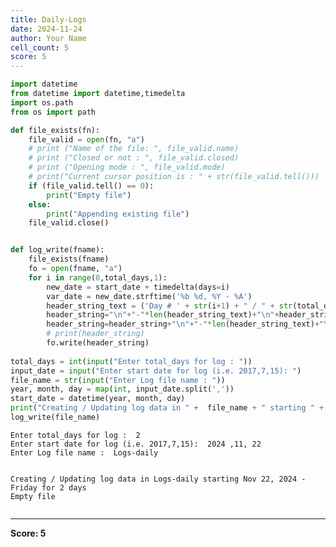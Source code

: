 ```yaml
---
title: Daily-Logs
date: 2024-11-24
author: Your Name
cell_count: 5
score: 5
---
```


```python
import datetime
from datetime import datetime,timedelta
import os.path
from os import path
```


```python
def file_exists(fn):
    file_valid = open(fn, "a")
    # print ("Name of the file: ", file_valid.name)
    # print ("Closed or not : ", file_valid.closed)
    # print ("Opening mode : ", file_valid.mode)
    # print("Current cursor position is : " + str(file_valid.tell()))
    if (file_valid.tell() == 0):
        print("Empty file")
    else:
        print("Appending existing file")
    file_valid.close()
```


```python

```


```python
def log_write(fname):
    file_exists(fname)
    fo = open(fname, "a")
    for i in range(0,total_days,1):
        new_date = start_date + timedelta(days=i)
        var_date = new_date.strftime('%b %d, %Y - %A')
        header_string_text = ('Day # ' + str(i+1) + " / " + str(total_days) + ' - ' + var_date + ' (' + str(total_days - i-1) + " days remaining) ")
        header_string="\n"+"-"*len(header_string_text)+"\n"+header_string_text
        header_string=header_string+"\n"+"-"*len(header_string_text)+"\n\n"
        # print(header_string)
        fo.write(header_string)
        
total_days = int(input("Enter total_days for log : "))
input_date = input("Enter start date for log (i.e. 2017,7,15): ")
file_name = str(input("Enter Log file name : "))
year, month, day = map(int, input_date.split(','))
start_date = datetime(year, month, day)
print("Creating / Updating log data in " +  file_name + " starting " + str(start_date.strftime('%b %d, %Y - %A')) + " for " + str(total_days) + " days " )
log_write(file_name)   
```

    Enter total_days for log :  2
    Enter start date for log (i.e. 2017,7,15):  2024 ,11, 22
    Enter Log file name :  Logs-daily


    Creating / Updating log data in Logs-daily starting Nov 22, 2024 - Friday for 2 days 
    Empty file



```python

```


---
**Score: 5**
